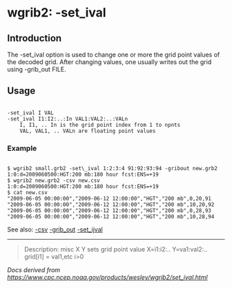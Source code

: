 # wgrib2: -set_ival

## Introduction

The -set_ival option is used to change one or more the grid point values
of the decoded grid. After changing values, one usually writes out the grid using
-grib_out FILE.

## Usage

```

-set_ival I VAL
-set_ival I1:I2:..:In VAL1:VAL2:..:VALn
    I, I1, .. In is the grid point index from 1 to npnts
    VAL, VAL1, .. VALn are floating point values

```

### Example

```

$ wgrib2 small.grb2 -set\_ival 1:2:3:4 91:92:93:94 -gribout new.grb2
1:0:d=2009060500:HGT:200 mb:180 hour fcst:ENS=+19
$ wgrib2 new.grb2 -csv new.csv
1:0:d=2009060500:HGT:200 mb:180 hour fcst:ENS=+19
$ cat new.csv
"2009-06-05 00:00:00","2009-06-12 12:00:00","HGT","200 mb",0,20,91
"2009-06-05 00:00:00","2009-06-12 12:00:00","HGT","200 mb",10,20,92
"2009-06-05 00:00:00","2009-06-12 12:00:00","HGT","200 mb",0,28,93
"2009-06-05 00:00:00","2009-06-12 12:00:00","HGT","200 mb",10,28,94

```

See also:
[-csv](./csv.md)
[-grib_out](./grib_out.md)
[-set_ijval](./set_ijval.md)

---

> Description: misc X Y sets grid point value X=i1:i2:.. Y=va1:val2:.. grid[i1] = val1,etc i>0

_Docs derived from <https://www.cpc.ncep.noaa.gov/products/wesley/wgrib2/set_ival.html>_
